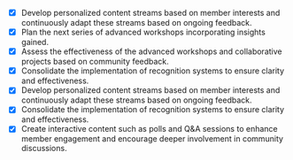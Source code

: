 - [x] Develop personalized content streams based on member interests and continuously adapt these streams based on ongoing feedback.
- [x] Plan the next series of advanced workshops incorporating insights gained.
- [x] Assess the effectiveness of the advanced workshops and collaborative projects based on community feedback.
- [x] Consolidate the implementation of recognition systems to ensure clarity and effectiveness.
- [x] Develop personalized content streams based on member interests and continuously adapt these streams based on ongoing feedback.
- [x] Consolidate the implementation of recognition systems to ensure clarity and effectiveness.
- [x] Create interactive content such as polls and Q&A sessions to enhance member engagement and encourage deeper involvement in community discussions.